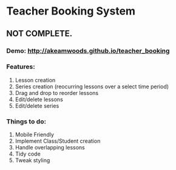 # Teacher Booking System
## NOT COMPLETE.
### Demo: http://akeamwoods.github.io/teacher_booking

### Features:
1. Lesson creation
2. Series creation (reocurring lessons over a select time period)
3. Drag and drop to reorder lessons
4. Edit/delete lessons
5. Edit/delete series

### Things to do:
1. Mobile Friendly
2. Implement Class/Student creation
3. Handle overlapping lessons
4. Tidy code
5. Tweak styling
